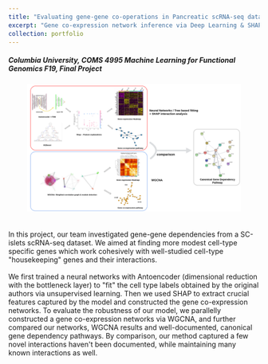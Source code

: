 ```yaml
---
title: "Evaluating gene-gene co-operations in Pancreatic scRNA-seq data"
excerpt: "Gene co-expression network inference via Deep Learning & SHAP interactions and WGCNA<br/><img src='/images/wgcna.png' width='70%'>"
collection: portfolio
---
```

##### Columbia University, COMS 4995 Machine Learning for Functional Genomics F19, Final Project

<center><img src='/images/wgcna.png' width="85%"></center> <br><br>
In this project, our team investigated gene-gene dependencies from a SC-islets scRNA-seq dataset. We aimed at finding more modest cell-type specific genes which work cohesively with well-studied cell-type "housekeeping" genes and their interactions. <br><br>
We first trained a neural networks with Antoencoder (dimensional reduction with the bottleneck layer) to "fit" the cell type labels obtained by the original authors via unsupervised learning. Then we used SHAP to extract crucial features captured by the model and constructed the gene co-expression networks. To evaluate the robustness of our model, we parallelly constructed a gene co-expression networks via WGCNA, and further compared our networks, WGCNA results and well-documented, canonical gene dependency pathways. By comparison, our method captured a few novel interactions haven't been documented, while maintaining many known interactions as well.

